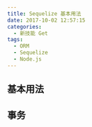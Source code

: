 ```yaml
---
title: Sequelize 基本用法
date: 2017-10-02 12:57:15
categories:
  - 新技能 Get
tags:
  - ORM
  - Sequelize
  - Node.js
---
```


## 基本用法

## 事务
